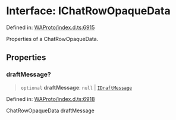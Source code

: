 # Interface: IChatRowOpaqueData

Defined in: [WAProto/index.d.ts:6915](https://github.com/Fokusdotid/Baileys/blob/58a03b5a49cf326e1050515994499cb0bb76662f/WAProto/index.d.ts#L6915)

Properties of a ChatRowOpaqueData.

## Properties

### draftMessage?

> `optional` **draftMessage**: `null` \| [`IDraftMessage`](../namespaces/ChatRowOpaqueData/interfaces/IDraftMessage.md)

Defined in: [WAProto/index.d.ts:6918](https://github.com/Fokusdotid/Baileys/blob/58a03b5a49cf326e1050515994499cb0bb76662f/WAProto/index.d.ts#L6918)

ChatRowOpaqueData draftMessage
